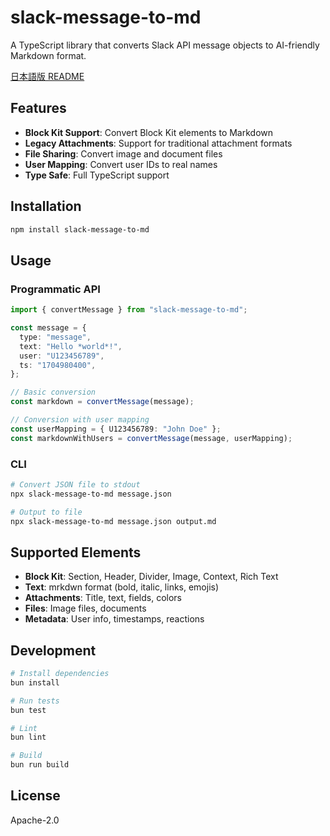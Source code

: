 # slack-message-to-md

A TypeScript library that converts Slack API message objects to AI-friendly Markdown format.

[日本語版 README](./README_ja.md)

## Features

- **Block Kit Support**: Convert Block Kit elements to Markdown
- **Legacy Attachments**: Support for traditional attachment formats
- **File Sharing**: Convert image and document files
- **User Mapping**: Convert user IDs to real names
- **Type Safe**: Full TypeScript support

## Installation

```bash
npm install slack-message-to-md
```

## Usage

### Programmatic API

```typescript
import { convertMessage } from "slack-message-to-md";

const message = {
  type: "message",
  text: "Hello *world*!",
  user: "U123456789",
  ts: "1704980400",
};

// Basic conversion
const markdown = convertMessage(message);

// Conversion with user mapping
const userMapping = { U123456789: "John Doe" };
const markdownWithUsers = convertMessage(message, userMapping);
```

### CLI

```bash
# Convert JSON file to stdout
npx slack-message-to-md message.json

# Output to file
npx slack-message-to-md message.json output.md
```

## Supported Elements

- **Block Kit**: Section, Header, Divider, Image, Context, Rich Text
- **Text**: mrkdwn format (bold, italic, links, emojis)
- **Attachments**: Title, text, fields, colors
- **Files**: Image files, documents
- **Metadata**: User info, timestamps, reactions

## Development

```bash
# Install dependencies
bun install

# Run tests
bun test

# Lint
bun lint

# Build
bun run build
```

## License

Apache-2.0
